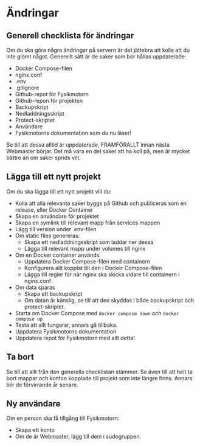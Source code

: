 # Ändringar
## Generell checklista för ändringar
Om du ska göra några ändringar på servern är det jättebra att kolla att du inte glömt något. Generellt sätt är de saker som bör hållas uppdaterade:
- Docker Compose-filen
- nginx.conf
- .env
- .gitignore
- Github-repot för Fysikmotorn
- Github-repon för projekten
- Backupskript
- Nedladdningsskript
- Protect-skriptet
- Användare
- Fysikmotorns dokumentation som du nu läser!

Se till att dessa alltid är uppdaterade, FRAMFÖRALLT innan nästa Webmaster börjar. Det må vara en del saker att ha koll på, men är mycket bättre än om saker sprids vilt.

## Lägga till ett nytt projekt
Om du ska lägga till ett nytt projekt vill du:
- Kolla att alla relevanta saker byggs på Github och publiceras som en release, eller Docker Container
- Skapa en användare för projektet
- Skapa en symlink till relevant mapp från services mappen
- Lägg till version under .env-filen
- Om static files genereras:
    - Skapa ett nedladdningsskript som laddar ner dessa
    - Lägga till relevant mapp under volumes till nginx
- Om en Docker container används
    - Uppdatera Docker Compose-filen med containern
    - Konfigurera allt kopplat till den i Docker Compose-filen
    - Lägga till regler för när nginx ska skicka vidare till containern i nginx.conf
- Om data sparas
    - Skapa ett backupskript
    - Om datan är känslig, se till att den skyddas i både backupskript och protect-skriptet.
- Starta om Docker Compose med `docker compose down` och `docker compose up`
- Testa att allt fungerar, annars gå tillbaka.
- Uppdatera Fysikmotorns dokumentation
- Uppdatera repot för Fysikmotorn med allt detta!

## Ta bort
Se till att allt från den generella checklistan stämmer. Se även till att helt ta bort mappar och konton kopplade till projekt som inte längre finns. Annars blir de förvirrande år senare.

## Ny användare
Om en person ska få tillgång till Fysikmotorn:
- Skapa ett konto
- Om de är Webmaster, lägg till dem i sudogruppen.
